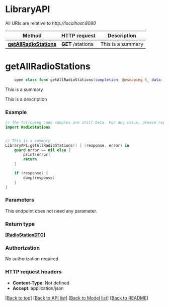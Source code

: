 # LibraryAPI

All URIs are relative to *http://localhost:8080*

Method | HTTP request | Description
------------- | ------------- | -------------
[**getAllRadioStations**](LibraryAPI.md#getallradiostations) | **GET** /stations | This is a summary


# **getAllRadioStations**
```swift
    open class func getAllRadioStations(completion: @escaping (_ data: [RadioStationDTO]?, _ error: Error?) -> Void)
```

This is a summary

This is a description

### Example
```swift
// The following code samples are still beta. For any issue, please report via http://github.com/OpenAPITools/openapi-generator/issues/new
import RadioStations


// This is a summary
LibraryAPI.getAllRadioStations() { (response, error) in
    guard error == nil else {
        print(error)
        return
    }

    if (response) {
        dump(response)
    }
}
```

### Parameters
This endpoint does not need any parameter.

### Return type

[**[RadioStationDTO]**](RadioStationDTO.md)

### Authorization

No authorization required

### HTTP request headers

 - **Content-Type**: Not defined
 - **Accept**: application/json

[[Back to top]](#) [[Back to API list]](../README.md#documentation-for-api-endpoints) [[Back to Model list]](../README.md#documentation-for-models) [[Back to README]](../README.md)

